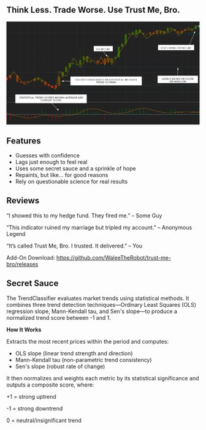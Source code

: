 ## Think Less. Trade Worse. Use Trust Me, Bro.

<img src="./screenshot.png" alt="TrustMeBro" style="display: block; margin: 0 auto">

## Features

- Guesses with confidence
- Lags just enough to feel real
- Uses some secret sauce and a sprinkle of hope
- Repaints, but like… for good reasons
- Rely on questionable science for real results

## Reviews

“I showed this to my hedge fund. They fired me.” – Some Guy

“This indicator ruined my marriage but tripled my account.” – Anonymous Legend

“It’s called Trust Me, Bro. I trusted. It delivered.” – You

Add-On Download: https://github.com/WaleeTheRobot/trust-me-bro/releases

## Secret Sauce

The TrendClassifier evaluates market trends using statistical methods. It combines three trend detection techniques—Ordinary Least Squares (OLS) regression slope, Mann-Kendall tau, and Sen's slope—to produce a normalized trend score between -1 and 1.

**How It Works**

Extracts the most recent prices within the period and computes:

- OLS slope (linear trend strength and direction)
- Mann-Kendall tau (non-parametric trend consistency)
- Sen's slope (robust rate of change)

It then normalizes and weights each metric by its statistical significance and outputs a composite score, where:

+1 = strong uptrend

-1 = strong downtrend

0 = neutral/insignificant trend
